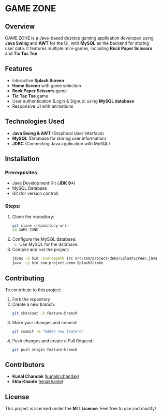 # GAME ZONE

## Overview
GAME ZONE is a Java-based desktop gaming application developed using **Java Swing** and **AWT** for the UI, with **MySQL** as the backend for storing user data. It features multiple mini-games, including **Rock Paper Scissors** and **Tic Tac Toe**.

## Features
- Interactive **Splash Screen**
- **Home Screen** with game selection
- **Rock Paper Scissors** game
- **Tic Tac Toe** game
- User authentication (Login & Signup) using **MySQL database**
- Responsive UI with animations

## Technologies Used
- **Java Swing & AWT** (Graphical User Interface)
- **MySQL** (Database for storing user information)
- **JDBC** (Connecting Java application with MySQL)

## Installation
### Prerequisites:
- Java Development Kit (**JDK 8+**)
- MySQL Database
- Git (for version control)

### Steps:
1. Clone the repository:
   ```sh
   git clone <repository-url>
   cd GAME-ZONE
   ```
2. Configure the MySQL database:
   - Use MySQL for the database.
3. Compile and run the project:
   ```sh
   javac -d bin -sourcepath src src/com/project/demo/SplashScreen.java
   java -cp bin com.project.demo.SplashScreen
   ```

## Contributing
To contribute to this project:
1. Fork the repository
2. Create a new branch:
   ```sh
   git checkout -b feature-branch
   ```
3. Make your changes and commit:
   ```sh
   git commit -m "Added new feature"
   ```
4. Push changes and create a Pull Request:
   ```sh
   git push origin feature-branch
   ```

## Contributors
- **Kunal Chandak** ([kunalmchandak](https://github.com/kunalmchandak))
- **Ekta Khante** ([ektakhante](https://github.com/ektakhante))

## License
This project is licensed under the **MIT License**. Feel free to use and modify!

